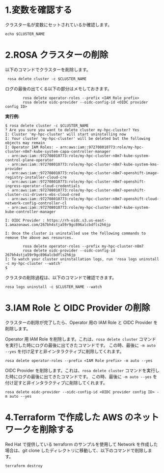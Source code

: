 # 1.変数を確認する

クラスター名が変数にセットされているか確認します。

```
echo $CLUSTER_NAME
```

# 2.ROSA クラスターの削除

以下のコマンドでクラスターを削除します。

```
 rosa delete cluster -c $CLUSTER_NAME
```

ログの最後の出てくる以下の部分はメモしておきます。
```
        rosa delete operator-roles --prefix <IAM Role prefix>
        rosa delete oidc-provider --oidc-config-id <OIDC provider config ID>
```

**実行例:**

```
$ rosa delete cluster -c $CLUSTER_NAME
? Are you sure you want to delete cluster my-hpc-cluster? Yes
I: Cluster 'my-hpc-cluster' will start uninstalling now
I: Your cluster 'my-hpc-cluster' will be deleted but the following objects may remain
I: Operator IAM Roles: - arn:aws:iam::972708010773:role/my-hpc-cluster-n8m7-kube-system-capa-controller-manager
 - arn:aws:iam::972708010773:role/my-hpc-cluster-n8m7-kube-system-control-plane-operator
 - arn:aws:iam::972708010773:role/my-hpc-cluster-n8m7-kube-system-kms-provider
 - arn:aws:iam::972708010773:role/my-hpc-cluster-n8m7-openshift-image-registry-installer-cloud-cre
 - arn:aws:iam::972708010773:role/my-hpc-cluster-n8m7-openshift-ingress-operator-cloud-credentials
 - arn:aws:iam::972708010773:role/my-hpc-cluster-n8m7-openshift-cluster-csi-drivers-ebs-cloud-cred
 - arn:aws:iam::972708010773:role/my-hpc-cluster-n8m7-openshift-cloud-network-config-controller-cl
 - arn:aws:iam::972708010773:role/my-hpc-cluster-n8m7-kube-system-kube-controller-manager

I: OIDC Provider : https://rh-oidc.s3.us-east-1.amazonaws.com/267bh4stja59r9gc896alcbdfls2h6jp

I: Once the cluster is uninstalled use the following commands to remove the above aws resources.

        rosa delete operator-roles --prefix my-hpc-cluster-n8m7
        rosa delete oidc-provider --oidc-config-id 267bh4stja59r9gc896alcbdfls2h6jp
I: To watch your cluster uninstallation logs, run 'rosa logs uninstall -c my-hpc-cluster --watch'
$
```

クラスタの削除過程は、以下のコマンドで確認できます。

```
rosa logs uninstall -c $CLUSTER_NAME --watch
```

# 3.IAM Role と OIDC Provider の削除

クラスターの削除が完了したら、Operator 用の IAM Role と OIDC Provider を削除します。

Operator 用 IAM Role を削除します。これは、`rosa delete cluster` コマンドを実行した時にログの最後に出てきたコマンドです。
この時、最後に `-m auto --yes` を付け足すと非インタラクティブに削除してくれます。

```
rosa delete operator-roles --prefix <IAM Role prefix> -m auto --yes
```

OIDC Provider を削除します。これは、`rosa delete cluster` コマンドを実行した時にログの最後に出てきたコマンドです。
この時、最後に `-m auto --yes` を付け足すと非インタラクティブに削除してくれます。

```
rosa delete oidc-provider --oidc-config-id <OIDC provider config ID> -m auto --yes
```

# 4.Terraform で作成した AWS のネットワークを削除する

Red Hat で提供している terraform のサンプルを使用して Network を作成した場合は、git clone したディレクトリに移動して、以下のコマンドで削除します。

```
terraform destroy
```
